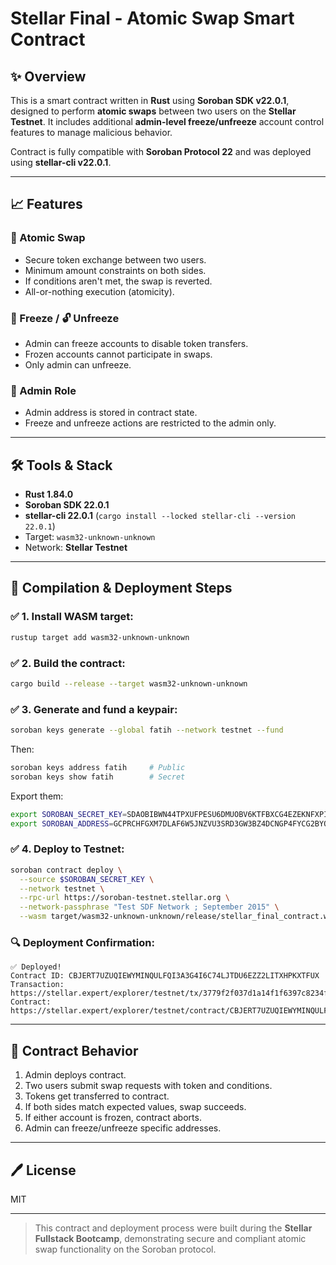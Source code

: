 # Stellar Final - Atomic Swap Smart Contract

## ✨ Overview

This is a smart contract written in **Rust** using **Soroban SDK v22.0.1**, designed to perform **atomic swaps** between two users on the **Stellar Testnet**. It includes additional **admin-level freeze/unfreeze** account control features to manage malicious behavior.

Contract is fully compatible with **Soroban Protocol 22** and was deployed using **stellar-cli v22.0.1**.

---

## 📈 Features

### 🔄 Atomic Swap

* Secure token exchange between two users.
* Minimum amount constraints on both sides.
* If conditions aren't met, the swap is reverted.
* All-or-nothing execution (atomicity).

### 🧪 Freeze / 🔓 Unfreeze

* Admin can freeze accounts to disable token transfers.
* Frozen accounts cannot participate in swaps.
* Only admin can unfreeze.

### 🔐 Admin Role

* Admin address is stored in contract state.
* Freeze and unfreeze actions are restricted to the admin only.

---

## 🛠️ Tools & Stack

* **Rust 1.84.0**
* **Soroban SDK 22.0.1**
* **stellar-cli 22.0.1** (`cargo install --locked stellar-cli --version 22.0.1`)
* Target: `wasm32-unknown-unknown`
* Network: **Stellar Testnet**

---

## 🚀 Compilation & Deployment Steps

### ✅ 1. Install WASM target:

```bash
rustup target add wasm32-unknown-unknown
```

### ✅ 2. Build the contract:

```bash
cargo build --release --target wasm32-unknown-unknown
```

### ✅ 3. Generate and fund a keypair:

```bash
soroban keys generate --global fatih --network testnet --fund
```

Then:

```bash
soroban keys address fatih     # Public
soroban keys show fatih        # Secret
```

Export them:

```bash
export SOROBAN_SECRET_KEY=SDAOBIBWN44TPXUFPESU6DMUOBV6KTFBXCG4EZEKNFXPIKWXMP5OQANS
export SOROBAN_ADDRESS=GCPRCHFGXM7DLAF6W5JNZVU3SRD3GW3BZ4DCNGP4FYCG2BYOEJ2F7QV7
```

### ✅ 4. Deploy to Testnet:

```bash
soroban contract deploy \
  --source $SOROBAN_SECRET_KEY \
  --network testnet \
  --rpc-url https://soroban-testnet.stellar.org \
  --network-passphrase "Test SDF Network ; September 2015" \
  --wasm target/wasm32-unknown-unknown/release/stellar_final_contract.wasm
```

### 🔍 Deployment Confirmation:

```
✅ Deployed!
Contract ID: CBJERT7UZUQIEWYMINQULFQI3A3G4I6C74LJTDU6EZZ2LITXHPKXTFUX
Transaction: https://stellar.expert/explorer/testnet/tx/3779f2f037d1a14f1f6397c8234fc687ec9513aad0807fc89e3ffcb12d639235
Contract: https://stellar.expert/explorer/testnet/contract/CBJERT7UZUQIEWYMINQULFQI3A3G4I6C74LJTDU6EZZ2LITXHPKXTFUX
```

---

## 🔢 Contract Behavior

1. Admin deploys contract.
2. Two users submit swap requests with token and conditions.
3. Tokens get transferred to contract.
4. If both sides match expected values, swap succeeds.
5. If either account is frozen, contract aborts.
6. Admin can freeze/unfreeze specific addresses.

---

## 🖊️ License

MIT

---

> This contract and deployment process were built during the **Stellar Fullstack Bootcamp**, demonstrating secure and compliant atomic swap functionality on the Soroban protocol.
